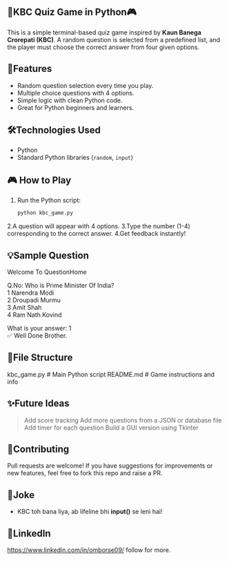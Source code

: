 ## 🧠KBC Quiz Game in Python🎮
This is a simple terminal-based quiz game inspired by **Kaun Banega Crorepati (KBC)**. A random question is selected from a predefined list, and the player must choose the correct answer from four given options.


## 🚀Features
- Random question selection every time you play.
- Multiple choice questions with 4 options.
- Simple logic with clean Python code.
- Great for Python beginners and learners.


## 🛠️Technologies Used
- Python
- Standard Python libraries (`random`, `input`)


## 🎮 How to Play
1. Run the Python script:
   ```bash
   python kbc_game.py
    ```
2.A question will appear with 4 options.
3.Type the number (1-4) corresponding to the correct answer.
4.Get feedback instantly!


## 💡Sample Question
Welcome To QuestionHome  

Q.No: Who is Prime Minister Of India?  
1 Narendra Modi  
2 Droupadi Murmu  
3 Amit Shah  
4 Ram Nath Kovind  

What is your answer: 1  
✅ Well Done Brother.


## 📁File Structure
kbc_game.py      # Main Python script
README.md        # Game instructions and info


## ✨Future Ideas
> Add score tracking
> Add more questions from a JSON or database file
> Add timer for each question
> Build a GUI version using Tkinter


## 🤝Contributing
Pull requests are welcome! If you have suggestions for improvements or new features, feel free to fork this repo and raise a PR.


## 🤡Joke
- KBC toh bana liya, ab lifeline bhi **input()** se leni hai!


## 📝LinkedIn
https://www.linkedin.com/in/omborse09/
follow for more.


